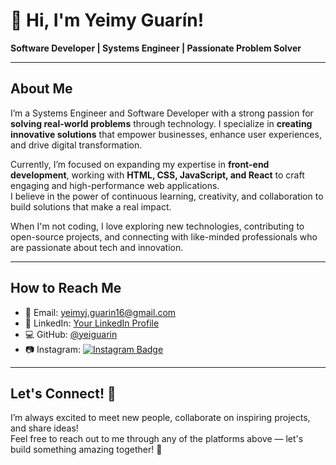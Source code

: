 # 👋 Hi, I'm Yeimy Guarín!

**Software Developer | Systems Engineer | Passionate Problem Solver**

---

## About Me
I’m a Systems Engineer and Software Developer with a strong passion for **solving real-world problems** through technology. I specialize in **creating innovative solutions** that empower businesses, enhance user experiences, and drive digital transformation.

Currently, I’m focused on expanding my expertise in **front-end development**, working with **HTML, CSS, JavaScript, and React** to craft engaging and high-performance web applications.  
I believe in the power of continuous learning, creativity, and collaboration to build solutions that make a real impact.

When I'm not coding, I love exploring new technologies, contributing to open-source projects, and connecting with like-minded professionals who are passionate about tech and innovation.

---

## How to Reach Me
- 📧 Email: yeimyj.guarin16@gmail.com 
- 💼 LinkedIn: [Your LinkedIn Profile](https://www.linkedin.com/)
- 💻 GitHub: [@yeiguarin](https://github.com/yeiguarin)
- 📷 Instagram: [![Instagram Badge](https://img.shields.io/badge/-@yeiguarin-E4405F?style=flat-square&logo=Instagram&logoColor=white&link=https://www.instagram.com/yeiguarin?igsh=YzljYTk1ODg3Zg==)](https://www.instagram.com/yeiguarin?igsh=YzljYTk1ODg3Zg==)

---

## Let's Connect! 🚀
I’m always excited to meet new people, collaborate on inspiring projects, and share ideas!  
Feel free to reach out to me through any of the platforms above — let's build something amazing together! 🌟
